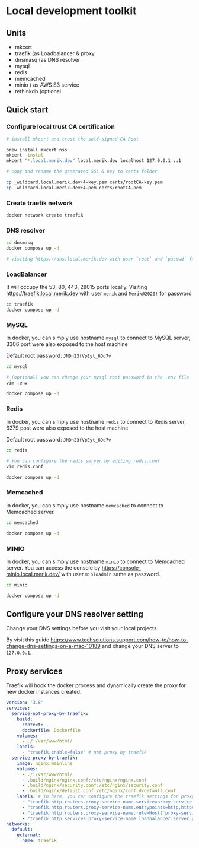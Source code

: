# Local development toolkit

## Units

- mkcert
- traefik (as Loadbalancer & proxy
- dnsmasq (as DNS resolver
- mysql
- redis
- memcached
- minio ( as AWS S3 service
- rethinkdb (optional

## Quick start

### Configure local trust CA certification


```bash
# install mkcert and trust the self-signed CA Root

brew install mkcert nss
mkcert -instal
mkcert "*.local.merik.dev" local.merik.dev localhost 127.0.0.1 ::1

# copy and rename the generated SSL & key to certs folder

cp _wildcard.local.merik.dev+4-key.pem certs/rootCA-key.pem
cp _wildcard.local.merik.dev+4.pem certs/rootCA.pem
```

### Create traefik network

```bash
docker network create traefik
```

### DNS resolver

```bash
cd dnsmasq
docker compose up -d

# visiting https://dns.local.merik.dev with user `root` and `passwd` for password
```

### LoadBalancer

It will occupy the 53, 80, 443, 28015 ports locally.
Visiting https://traefik.local.merik.dev with user `merik` and `Merik@2020!` for password 

```bash
cd traefik
docker compose up -d
```

### MySQL

In docker, you can simply use hostname `mysql` to connect to MySQL server, 3306 port were also exposed to the host machine

Default root password: `JNDn23fVpEyt_6Dd7v`

```bash
cd mysql

# (optional) you can change your mysql root password in the .env file
vim .env

docker compose up -d
```

### Redis

In docker, you can simply use hostname `redis` to connect to Redis server, 6379 post were also exposed to the host machine

Default root password: `JNDn23fVpEyt_6Dd7v`

```bash
cd redis

# You can configure the redis server by editing redis.conf
vim redis.conf

docker compose up -d
```

### Memcached

In docker, you can simply use hostname `memcached` to connect to Memcached server.

```bash
cd memcached

docker compose up -d
```

### MINIO

In docker, you can simply use hostname `minio` to connect to Memcached server.
You can access the console by https://console-minio.local.merik.dev/ with user `minioadmin` same as password.

```bash
cd minio

docker compose up -d
```


## Configure your DNS resolver setting

Change your DNS settings before you visit your local projects.

By visit this guide https://www.techsolutions.support.com/how-to/how-to-change-dns-settings-on-a-mac-10189 and change your DNS server to `127.0.0.1`.

## Proxy services

Traefik will hook the docker process and dynamically create the proxy for new docker instances created.

```yaml
version: '3.8'
services:
  service-not-proxy-by-traefik:
    build:
      context: .
      dockerfile: Dockerfile
    volumes:
      - ./:/var/www/html/
    labels:
      - "traefik.enable=false" # not proxy by traefik
  service-proxy-by-traefik:
    image: nginx:mainline
    volumes:
      - ./:/var/www/html/
      - .build/nginx/nginx.conf:/etc/nginx/nginx.conf
      - .build/nginx/security.conf:/etc/nginx/security.conf
      - .build/nginx/default.conf:/etc/nginx/conf.d/default.conf
    labels: # in here, you can configure the traefik settings for proxy this service
      - "traefik.http.routers.proxy-service-name.service=proxy-service-name"
      - "traefik.http.routers.proxy-service-name.entrypoints=http,https"
      - "traefik.http.routers.proxy-service-name.rule=Host(`proxy-service-name.local.merik.dev`)"
      - "traefik.http.services.proxy-service-name.loadbalancer.server.port=80"
networks:
  default:
    external:
      name: traefik

```